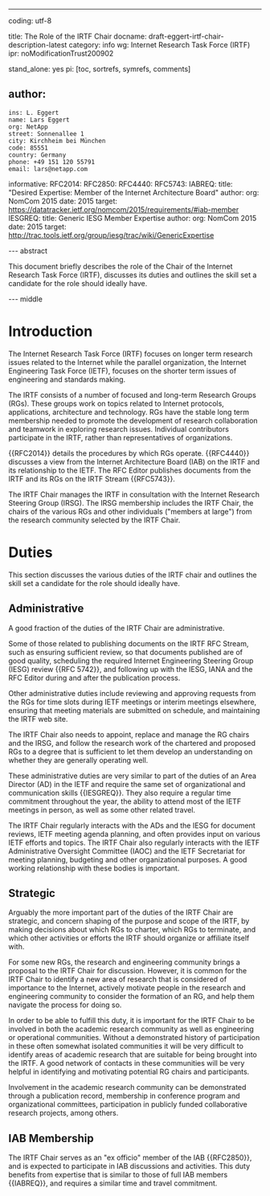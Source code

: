 ---
coding: utf-8

title: The Role of the IRTF Chair
docname: draft-eggert-irtf-chair-description-latest
category: info
wg: Internet Research Task Force (IRTF)
ipr: noModificationTrust200902

stand_alone: yes
pi: [toc, sortrefs, symrefs, comments]

author:
  -
    ins: L. Eggert
    name: Lars Eggert
    org: NetApp
    street: Sonnenallee 1
    city: Kirchheim bei München
    code: 85551
    country: Germany
    phone: +49 151 120 55791
    email: lars@netapp.com


informative:
    RFC2014:
    RFC2850:
    RFC4440:
    RFC5743:
    IABREQ:
        title: "Desired Expertise: Member of the Internet Architecture Board"
        author:
            org: NomCom 2015
        date: 2015
        target: https://datatracker.ietf.org/nomcom/2015/requirements/#iab-member
    IESGREQ:
        title: Generic IESG Member Expertise
        author:
            org: NomCom 2015
        date: 2015
        target: http://trac.tools.ietf.org/group/iesg/trac/wiki/GenericExpertise


--- abstract

This document briefly describes the role of the Chair of the Internet Research
Task Force (IRTF), discusses its duties and outlines the skill set a candidate
for the role should ideally have.

--- middle

# Introduction

The Internet Research Task Force (IRTF) focuses on longer term research issues
related to the Internet while the parallel organization, the Internet
Engineering Task Force (IETF), focuses on the shorter term issues of engineering
and standards making.

The IRTF consists of a number of focused and long-term Research Groups (RGs).
These groups work on topics related to Internet protocols, applications,
architecture and technology. RGs have the stable long term membership needed to
promote the development of research collaboration and teamwork in exploring
research issues. Individual contributors participate in the IRTF, rather than
representatives of organizations.

{{RFC2014}} details the procedures by which RGs operate. {{RFC4440}} discusses a
view from the Internet Architecture Board (IAB) on the IRTF and its relationship
to the IETF. The RFC Editor publishes documents from the IRTF and its RGs on the
IRTF Stream {{RFC5743}}.

The IRTF Chair manages the IRTF in consultation with the Internet Research
Steering Group (IRSG). The IRSG membership includes the IRTF Chair, the chairs
of the various RGs and other individuals ("members at large") from the research
community selected by the IRTF Chair.


# Duties

This section discusses the various duties of the IRTF chair and outlines the
skill set a candidate for the role should ideally have.


## Administrative

A good fraction of the duties of the IRTF Chair are administrative.

Some of those related to publishing documents on the IRTF RFC Stream, such as
ensuring sufficient review, so that documents published are of good quality,
scheduling the required Internet Engineering Steering Group (IESG) review {{RFC
5742}}, and following up with the IESG, IANA and the RFC Editor during and after
the publication process.

Other administrative duties include reviewing and approving requests from the
RGs for time slots during IETF meetings or interim meetings elsewhere, ensuring
that meeting materials are submitted on schedule, and maintaining the IRTF web
site.

The IRTF Chair also needs to appoint, replace and manage the RG chairs and the
IRSG, and follow the research work of the chartered and proposed RGs to a degree
that is sufficient to let them develop an understanding on whether they are
generally operating well.

These administrative duties are very similar to part of the duties of an Area
Director (AD) in the IETF and require the same set of organizational and
communication skills {{IESGREQ}}. They also require a regular time commitment
throughout the year, the ability to attend most of the IETF meetings in person,
as well as some other related travel.

The IRTF Chair regularly interacts with the ADs and the IESG for document
reviews, IETF meeting agenda planning, and often provides input on various IETF
efforts and topics. The IRTF Chair also regularly interacts with the IETF
Administrative Oversight Committee (IAOC) and the IETF Secretariat for meeting
planning, budgeting and other organizational purposes. A good working
relationship with these bodies is important.


## Strategic

Arguably the more important part of the duties of the IRTF Chair are strategic,
and concern shaping of the purpose and scope of the IRTF, by making decisions
about which RGs to charter, which RGs to terminate, and which other activities
or efforts the IRTF should organize or affiliate itself with.

For some new RGs, the research and engineering community brings a proposal to
the IRTF Chair for discussion. However, it is common for the IRTF Chair to
identify a new area of research that is considered of importance to the
Internet, actively motivate people in the research and engineering community to
consider the formation of an RG, and help them navigate the process for doing
so.

In order to be able to fulfill this duty, it is important for the IRTF Chair to
be involved in both the academic research community as well as engineering or
operational communities. Without a demonstrated history of participation in
these often somewhat isolated communities it will be very difficult to identify
areas of academic research that are suitable for being brought into the IRTF. A
good network of contacts in these communities will be very helpful in
identifying and motivating potential RG chairs and participants.

Involvement in the academic research community can be demonstrated through a
publication record, membership in conference program and organizational
committees, participation in publicly funded collaborative research projects,
among others.


## IAB Membership

The IRTF Chair serves as an "ex officio" member of the IAB {{RFC2850}}, and is
expected to participate in IAB discussions and activities. This duty benefits
from expertise that is similar to those of full IAB members {{IABREQ}}, and
requires a similar time and travel commitment.
